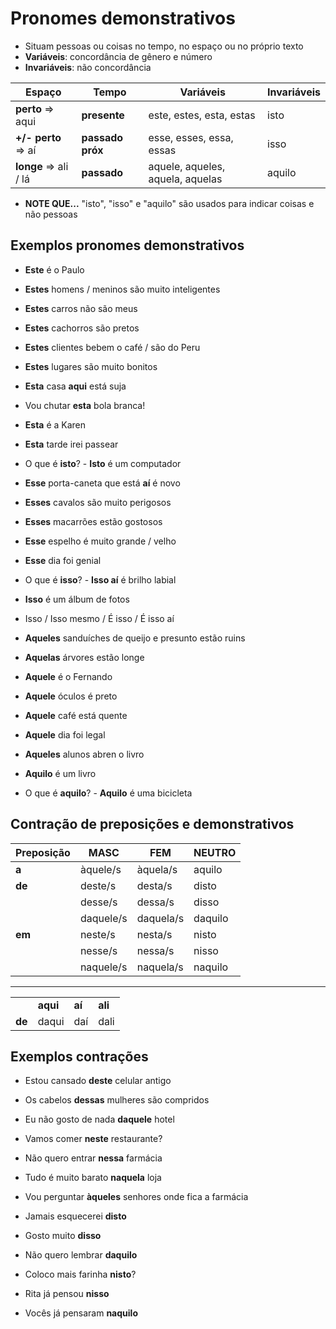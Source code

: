 # Pronomes demonstrativos

* Situam pessoas ou coisas no tempo, no espaço ou no próprio texto
* **Variáveis**: concordância de gênero e número
* **Invariáveis**: não concordância

| Espaço | Tempo | Variáveis | Invariáveis |
| -- | -- | -- | -- |
| **perto**  => aqui    | **presente**     | este, estes, esta, estas         | isto   |
| **+/- perto** => aí   | **passado próx** | esse, esses, essa, essas         | isso   |
| **longe** => ali / lá | **passado**      | aquele, aqueles, aquela, aquelas | aquilo |

* **NOTE QUE...** "isto", "isso" e "aquilo" são usados para indicar coisas e não pessoas

## Exemplos pronomes demonstrativos

* **Este** é o Paulo
* **Estes** homens / meninos são muito inteligentes
* **Estes** carros não são meus
* **Estes** cachorros são pretos
* **Estes** clientes bebem o café / são do Peru
* **Estes** lugares são muito bonitos
* **Esta** casa **aqui** está suja
* Vou chutar **esta** bola branca!
* **Esta** é a Karen
* **Esta** tarde irei passear
* O que é **isto**? - **Isto** é um computador

* **Esse** porta-caneta que está **aí** é novo
* **Esses** cavalos são muito perigosos
* **Esses** macarrões estão gostosos
* **Esse** espelho é muito grande / velho
* **Esse** dia foi genial
* O que é **isso**? - **Isso aí** é brilho labial
* **Isso** é um álbum de fotos
* Isso / Isso mesmo / É isso / É isso aí

* **Aqueles** sanduíches de queijo e presunto estão ruins
* **Aquelas** árvores estão longe
* **Aquele** é o Fernando
* **Aquele** óculos é preto
* **Aquele** café está quente
* **Aquele** dia foi legal
* **Aqueles** alunos abren o livro
* **Aquilo** é um livro
* O que é **aquilo**? - **Aquilo** é uma bicicleta

## Contração de preposições e demonstrativos

| Preposição | MASC | FEM | NEUTRO |
| -- | -- | -- | -- |
| **a**  | àquele/s | àquela/s | aquilo |
| **de** | deste/s  | desta/s  | disto  |
|        | desse/s  | dessa/s  | disso  |
|        | daquele/s| daquela/s| daquilo|
| **em** | neste/s  | nesta/s  | nisto  |
|        | nesse/s  | nessa/s  | nisso  |
|        | naquele/s| naquela/s| naquilo|

---

|||||
| -- | -- | -- | -- |
|        | **aqui** | **aí** | **ali** |
| **de** | daqui | daí | dali |

## Exemplos contrações

* Estou cansado **deste** celular antigo
* Os cabelos **dessas** mulheres são compridos
* Eu não gosto de nada **daquele** hotel

* Vamos comer **neste** restaurante?
* Não quero entrar **nessa** farmácia
* Tudo é muito barato **naquela** loja

* Vou perguntar **àqueles** senhores onde fica a farmácia

* Jamais esquecerei **disto**
* Gosto muito **disso**
* Não quero lembrar **daquilo**

* Coloco mais farinha **nisto**?
* Rita já pensou **nisso**
* Vocês já pensaram **naquilo**

